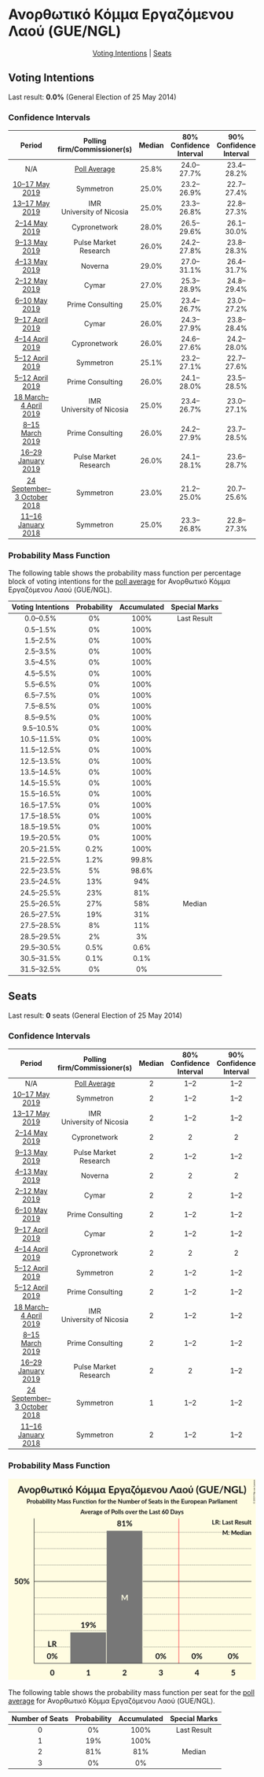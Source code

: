 # Ανορθωτικό Κόμμα Εργαζόμενου Λαού (GUE/NGL)

<p align="center"><a href="#voting-intentions">Voting Intentions</a> | <a href="#seats">Seats</a></p>

## Voting Intentions

Last result: **0.0%** (General Election of 25 May 2014)

### Confidence Intervals

| Period     | Polling firm/Commissioner(s) | Median | 80% Confidence Interval | 90% Confidence Interval | 95% Confidence Interval | 99% Confidence Interval |
|:----------:|:----------------:|:-----------:|:-----------------------:|:-----------------------:|:-----------------------:|:-----------------------:|
| N/A | [Poll Average](average.html) | 25.8% | 24.0–27.7% | 23.4–28.2% | 22.9–28.7% | 22.0–29.6% |
| [10–17 May 2019](2019-05-17-Symmetron.html) | Symmetron | 25.0% | 23.2–26.9% | 22.7–27.4% | 22.3–27.9% | 21.5–28.8% |
| [13–17 May 2019](2019-05-17-IMR.html) | IMR <br> University of Nicosia | 25.0% | 23.3–26.8% | 22.8–27.3% | 22.4–27.8% | 21.6–28.7% |
| [2–14 May 2019](2019-05-14-Cypronetwork.html) | Cypronetwork | 28.0% | 26.5–29.6% | 26.1–30.0% | 25.7–30.4% | 25.0–31.2% |
| [9–13 May 2019](2019-05-13-PulseMarketResearch.html) | Pulse Market Research | 26.0% | 24.2–27.8% | 23.8–28.3% | 23.4–28.8% | 22.5–29.7% |
| [4–13 May 2019](2019-05-13-Noverna.html) | Noverna | 29.0% | 27.0–31.1% | 26.4–31.7% | 26.0–32.2% | 25.0–33.3% |
| [2–12 May 2019](2019-05-12-Cymar.html) | Cymar | 27.0% | 25.3–28.9% | 24.8–29.4% | 24.4–29.9% | 23.6–30.8% |
| [6–10 May 2019](2019-05-10-PrimeConsulting.html) | Prime Consulting | 25.0% | 23.4–26.7% | 23.0–27.2% | 22.6–27.6% | 21.9–28.5% |
| [9–17 April 2019](2019-04-17-Cymar.html) | Cymar | 26.0% | 24.3–27.9% | 23.8–28.4% | 23.4–28.9% | 22.6–29.8% |
| [4–14 April 2019](2019-04-14-Cypronetwork.html) | Cypronetwork | 26.0% | 24.6–27.6% | 24.2–28.0% | 23.8–28.4% | 23.1–29.1% |
| [5–12 April 2019](2019-04-12-Symmetron.html) | Symmetron | 25.1% | 23.2–27.1% | 22.7–27.6% | 22.2–28.1% | 21.4–29.1% |
| [5–12 April 2019](2019-04-12-PrimeConsulting.html) | Prime Consulting | 26.0% | 24.1–28.0% | 23.5–28.5% | 23.1–29.0% | 22.2–30.0% |
| [18 March–4 April 2019](2019-04-04-IMR.html) | IMR <br> University of Nicosia | 25.0% | 23.4–26.7% | 23.0–27.1% | 22.6–27.5% | 21.9–28.3% |
| [8–15 March 2019](2019-03-15-PrimeConsulting.html) | Prime Consulting | 26.0% | 24.2–27.9% | 23.7–28.5% | 23.2–29.0% | 22.4–29.9% |
| [16–29 January 2019](2019-01-29-PulseMarketResearch.html) | Pulse Market Research | 26.0% | 24.1–28.1% | 23.6–28.7% | 23.1–29.2% | 22.2–30.2% |
| [24 September–3 October 2018](2018-10-03-Symmetron.html) | Symmetron | 23.0% | 21.2–25.0% | 20.7–25.6% | 20.2–26.0% | 19.4–27.0% |
| [11–16 January 2018](2018-01-16-Symmetron.html) | Symmetron | 25.0% | 23.3–26.8% | 22.8–27.3% | 22.4–27.8% | 21.6–28.7% |

### Probability Mass Function

The following table shows the probability mass function per percentage block of voting intentions for the [poll average](average.html) for Ανορθωτικό Κόμμα Εργαζόμενου Λαού (GUE/NGL).

| Voting Intentions | Probability | Accumulated | Special Marks |
|:-----------------:|:-----------:|:-----------:|:-------------:|
| 0.0–0.5% | 0% | 100% | Last Result |
| 0.5–1.5% | 0% | 100% |  |
| 1.5–2.5% | 0% | 100% |  |
| 2.5–3.5% | 0% | 100% |  |
| 3.5–4.5% | 0% | 100% |  |
| 4.5–5.5% | 0% | 100% |  |
| 5.5–6.5% | 0% | 100% |  |
| 6.5–7.5% | 0% | 100% |  |
| 7.5–8.5% | 0% | 100% |  |
| 8.5–9.5% | 0% | 100% |  |
| 9.5–10.5% | 0% | 100% |  |
| 10.5–11.5% | 0% | 100% |  |
| 11.5–12.5% | 0% | 100% |  |
| 12.5–13.5% | 0% | 100% |  |
| 13.5–14.5% | 0% | 100% |  |
| 14.5–15.5% | 0% | 100% |  |
| 15.5–16.5% | 0% | 100% |  |
| 16.5–17.5% | 0% | 100% |  |
| 17.5–18.5% | 0% | 100% |  |
| 18.5–19.5% | 0% | 100% |  |
| 19.5–20.5% | 0% | 100% |  |
| 20.5–21.5% | 0.2% | 100% |  |
| 21.5–22.5% | 1.2% | 99.8% |  |
| 22.5–23.5% | 5% | 98.6% |  |
| 23.5–24.5% | 13% | 94% |  |
| 24.5–25.5% | 23% | 81% |  |
| 25.5–26.5% | 27% | 58% | Median |
| 26.5–27.5% | 19% | 31% |  |
| 27.5–28.5% | 8% | 11% |  |
| 28.5–29.5% | 2% | 3% |  |
| 29.5–30.5% | 0.5% | 0.6% |  |
| 30.5–31.5% | 0.1% | 0.1% |  |
| 31.5–32.5% | 0% | 0% |  |


## Seats

Last result: **0** seats (General Election of 25 May 2014)

### Confidence Intervals

| Period     | Polling firm/Commissioner(s) | Median | 80% Confidence Interval | 90% Confidence Interval | 95% Confidence Interval | 99% Confidence Interval |
|:----------:|:----------------:|:------:|:-----------------------:|:-----------------------:|:-----------------------:|:-----------------------:|
| N/A | [Poll Average](average.html) | 2 | 1–2 | 1–2 | 1–2 | 1–2 |
| [10–17 May 2019](2019-05-17-Symmetron.html) | Symmetron | 2 | 1–2 | 1–2 | 1–2 | 1–2 |
| [13–17 May 2019](2019-05-17-IMR.html) | IMR <br> University of Nicosia | 2 | 1–2 | 1–2 | 1–2 | 1–2 |
| [2–14 May 2019](2019-05-14-Cypronetwork.html) | Cypronetwork | 2 | 2 | 2 | 2 | 1–2 |
| [9–13 May 2019](2019-05-13-PulseMarketResearch.html) | Pulse Market Research | 2 | 1–2 | 1–2 | 1–2 | 1–2 |
| [4–13 May 2019](2019-05-13-Noverna.html) | Noverna | 2 | 2 | 2 | 2 | 2 |
| [2–12 May 2019](2019-05-12-Cymar.html) | Cymar | 2 | 2 | 1–2 | 1–2 | 1–2 |
| [6–10 May 2019](2019-05-10-PrimeConsulting.html) | Prime Consulting | 2 | 1–2 | 1–2 | 1–2 | 1–2 |
| [9–17 April 2019](2019-04-17-Cymar.html) | Cymar | 2 | 1–2 | 1–2 | 1–2 | 1–2 |
| [4–14 April 2019](2019-04-14-Cypronetwork.html) | Cypronetwork | 2 | 2 | 2 | 1–2 | 1–2 |
| [5–12 April 2019](2019-04-12-Symmetron.html) | Symmetron | 2 | 1–2 | 1–2 | 1–2 | 1–2 |
| [5–12 April 2019](2019-04-12-PrimeConsulting.html) | Prime Consulting | 2 | 1–2 | 1–2 | 1–2 | 1–2 |
| [18 March–4 April 2019](2019-04-04-IMR.html) | IMR <br> University of Nicosia | 2 | 1–2 | 1–2 | 1–2 | 1–2 |
| [8–15 March 2019](2019-03-15-PrimeConsulting.html) | Prime Consulting | 2 | 1–2 | 1–2 | 1–2 | 1–2 |
| [16–29 January 2019](2019-01-29-PulseMarketResearch.html) | Pulse Market Research | 2 | 2 | 1–2 | 1–2 | 1–2 |
| [24 September–3 October 2018](2018-10-03-Symmetron.html) | Symmetron | 1 | 1–2 | 1–2 | 1–2 | 1–2 |
| [11–16 January 2018](2018-01-16-Symmetron.html) | Symmetron | 2 | 1–2 | 1–2 | 1–2 | 1–2 |

### Probability Mass Function

![Graph with seats probability mass function not yet produced](average-seats-pmf-ανορθωτικόκόμμαεργαζόμενουλαούguengl.png "Seats Probability Mass Function")

The following table shows the probability mass function per seat for the [poll average](average.html) for Ανορθωτικό Κόμμα Εργαζόμενου Λαού (GUE/NGL).

| Number of Seats | Probability | Accumulated | Special Marks |
|:---------------:|:-----------:|:-----------:|:-------------:|
| 0 | 0% | 100% | Last Result |
| 1 | 19% | 100% |  |
| 2 | 81% | 81% | Median |
| 3 | 0% | 0% |  |


